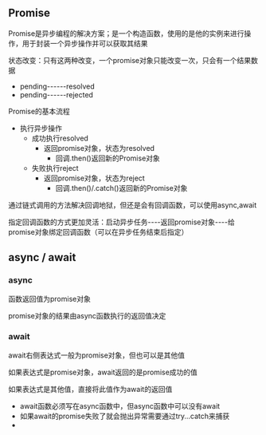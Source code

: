## Promise

Promise是异步编程的解决方案；是一个构造函数，使用的是他的实例来进行操作，用于封装一个异步操作并可以获取其结果



状态改变：只有这两种改变，一个promise对象只能改变一次，只会有一个结果数据

* pending------resolved
* pending------rejected



Promise的基本流程

* 执行异步操作
  * 成功执行resolved
    * 返回promise对象，状态为resolved
      * 回调.then()返回新的Promise对象
  * 失败执行reject
    * 返回promise对象，状态为reject
      * 回调.then()/.catch()返回新的Promise对象





通过链式调用的方法解决回调地狱，但还是会有回调函数，可以使用async,await

指定回调函数的方式更加灵活：启动异步任务----返回promise对象----给promise对象绑定回调函数（可以在异步任务结束后指定）









## async / await



### async

函数返回值为promise对象

promise对象的结果由async函数执行的返回值决定



### await

await右侧表达式一般为promise对象，但也可以是其他值

如果表达式是promise对象，await返回的是promise成功的值

如果表达式是其他值，直接将此值作为await的返回值



* await函数必须写在async函数中，但async函数中可以没有await
* 如果await的promise失败了就会抛出异常需要通过try...catch来捕获
* 